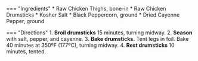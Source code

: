 === "Ingredients"
    * Raw Chicken Thighs, bone-in
    * Raw Chicken Drumsticks
    * Kosher Salt
    * Black Peppercorn, ground
    * Dried Cayenne Pepper, ground

=== "Directions"
    1. **Broil drumsticks** 15 minutes, turning midway.
    2. **Season** with salt, pepper, and cayenne.
    3. **Bake drumsticks.** Tent legs in foil. Bake 40 minutes at 350ºF (177ºC), turning midway.
    4. **Rest drumsticks** 10 minutes, tented.
